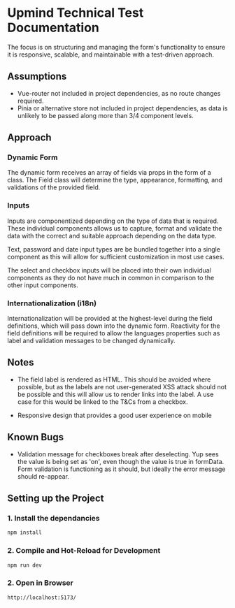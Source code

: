 # Upmind Technical Test Documentation

The focus is on structuring and managing the form's functionality to ensure it is responsive, scalable, and maintainable with a test-driven approach.

## Assumptions

- Vue-router not included in project dependencies, as no route changes required.
- Pinia or alternative store not included in project dependencies, as data is unlikely to be passed along more than 3/4 component levels.

## Approach

### Dynamic Form

The dynamic form receives an array of fields via props in the form of a class. The Field class will determine the type, appearance, formatting, and validations of the provided field.

### Inputs

Inputs are componentized depending on the type of data that is required. These individual components allows us to capture, format and validate the data with the correct and suitable approach depending on the data type.

Text, password and date input types are be bundled together into a single component as this will allow for sufficient customization in most use cases.

The select and checkbox inputs will be placed into their own individual components as they do not have much in common in comparison to the other input components.

### Internationalization (i18n)

Internationalization will be provided at the highest-level during the field definitions, which will pass down into the dynamic form. Reactivity for the field definitions will be required to allow the languages properties such as label and validation messages to be changed dynamically.

## Notes

- The field label is rendered as HTML. This should be avoided where possible, but as the labels are not user-generated XSS attack should not be possible and this will allow us to render links into the label. A use case for this would be linked to the T&Cs from a checkbox.

- Responsive design that provides a good user experience on mobile

## Known Bugs

- Validation message for checkboxes break after deselecting. Yup sees the value is being set as 'on', even though the value is true in formData. Form validation is functioning as it should, but ideally the error message should re-appear.

## Setting up the Project

### 1. Install the dependancies

```sh
npm install
```

### 2. Compile and Hot-Reload for Development

```sh
npm run dev
```

### 2. Open in Browser

```sh
http://localhost:5173/
```
